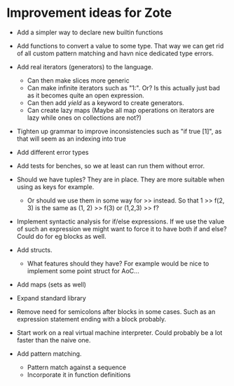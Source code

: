 # Improvement ideas for Zote


* Add a simpler way to declare new builtin functions

* Add functions to convert a value to some type. That way we can get rid of all custom pattern matching and havn nice dedicated type errors.

* Add real iterators (generators) to the language.
  * Can then make slices more generic
  * Can make infinite iterators such as "1:". Or? Is this actually just bad as it becomes quite an open expression.
  * Can then add _yield_ as a keyword to create generators.
  * Can create lazy maps (Maybe all map operations on iterators are lazy while ones on collections are not?) 

* Tighten up grammar to improve inconsistencies such as "if true [1]", as that will seem as an indexing into true

* Add different error types

* Add tests for benches, so we at least can run them without error.

* Should we have tuples? They are in place. They are more suitable when using as keys for example. 
  * Or should we use them in some way for >> instead. So that 1 >> f(2, 3) is the same as (1, 2) >> f(3) or (1,2,3) >> f? 

* Implement syntactic analysis for if/else expressions. If we use the value of such an expression we might want to force it to have both if and else? Could do for eg blocks as well.

* Add structs.
  * What features should they have? For example would be nice to implement some point struct for AoC...

* Add maps (sets as well)

* Expand standard library

* Remove need for semicolons after blocks in some cases. Such as an expression statement ending with a block probably.

* Start work on a real virtual machine interpreter. Could probably be a lot faster than the naive one.

* Add pattern matching.
  * Pattern match against a sequence
  * Incorporate it in function definitions
  
